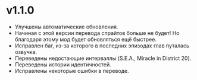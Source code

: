 # v1.1.0
- Улучшены автоматические обновления.
- Начиная с этой версии перевода спрайтов больше не будет! Но благодаря этому мод будет обновляться ещё быстрее.
- Исправлен баг, из-за которого в последних эпизодах глав путалась озвучка.
- Переведены недостающие интерваллы (S.E.A., Miracle in District 20).
- Переведены истории идентичностей.
- Исправлены некоторые ошибки в переводе.